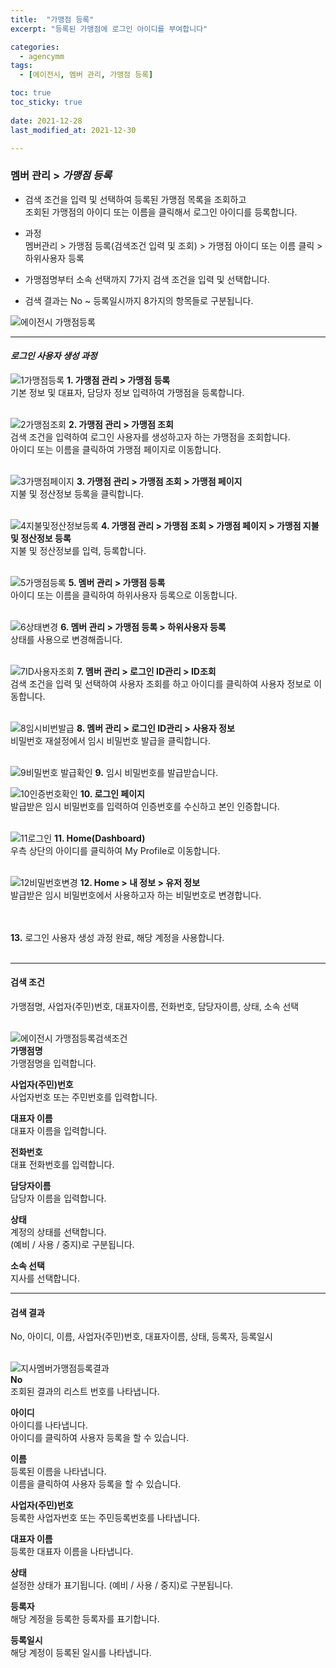 ```yaml
---
title:  "가맹점 등록"
excerpt: "등록된 가맹점에 로그인 아이디를 부여합니다"

categories:
  - agencymm
tags:
  - [에이전시, 멤버 관리, 가맹점 등록]

toc: true
toc_sticky: true
 
date: 2021-12-28
last_modified_at: 2021-12-30

---
```

### 멤버 관리 > *가맹점 등록*
- 검색 조건을 입력 및 선택하여 등록된 가맹점 목록을 조회하고<br>조회된 가맹점의 아이디 또는 이름을 클릭해서 로그인 아이디를 등록합니다.

- 과정<br>멤버관리 > 가맹점 등록(검색조건 입력 및 조회) > 가맹점 아이디 또는 이름 클릭 > 하위사용자 등록

- 가맹점명부터 소속 선택까지 7가지 검색 조건을 입력 및 선택합니다.

- 검색 결과는 No ~ 등록일시까지 8가지의 항목들로 구분됩니다.

![에이전시 가맹점등록](https://user-images.githubusercontent.com/95394003/147619947-ad6250be-79cf-4d38-85fc-fa9955897db8.jpeg)
<br>

---

#### *로그인 사용자 생성 과정*

![1가맹점등록](https://user-images.githubusercontent.com/95394003/146898799-1dc71e59-28a5-4edc-a29f-365c075975d7.jpeg)
**1. 가맹점 관리 > 가맹점 등록**<br>기본 정보 및 대표자, 담당자 정보 입력하여 가맹점을 등록합니다.
<br>
<br>

![2가맹점조회](https://user-images.githubusercontent.com/95394003/146900020-926dc93d-836f-4024-bbe2-783eb25f97ea.png)
**2. 가맹점 관리 > 가맹점 조회**<br>검색 조건을 입력하여 로그인 사용자를 생성하고자 하는 가맹점을 조회합니다.<br>아이디 또는 이름을 클릭하여 가맹점 페이지로 이동합니다.
<br>
<br>

![3가맹점페이지](https://user-images.githubusercontent.com/95394003/146900582-e3d8d863-bf91-49de-9d02-d32665167417.png)
**3. 가맹점 관리 > 가맹점 조회 > 가맹점 페이지**<br>지불 및 정산정보 등록을 클릭합니다.
<br>
<br>

![4지불및정산정보등록](https://user-images.githubusercontent.com/95394003/146901039-68e73a05-44ee-4dc8-9504-e7b89fb0f018.jpeg)
**4. 가맹점 관리 > 가맹점 조회 > 가맹점 페이지 > 가맹점 지불 및 정산정보 등록**<br>
지불 및 정산정보를 입력, 등록합니다.
<br>
<br>

![5가맹점등록](https://user-images.githubusercontent.com/95394003/146901656-a1f6714d-c33a-4943-824a-5caa88fc94ad.png)
**5. 멤버 관리 > 가맹점 등록**<br>아이디 또는 이름을 클릭하여 하위사용자 등록으로 이동합니다.
<br>
<br>

![6상태변경](https://user-images.githubusercontent.com/95394003/147734087-24c58327-2c63-4a47-beb4-92590abd8bd8.png)
**6. 멤버 관리 > 가맹점 등록 > 하위사용자 등록**<br>상태를 사용으로 변경해줍니다.
<br>
<br>

![7ID사용자조회](https://user-images.githubusercontent.com/95394003/146902502-12d4bee4-3929-4143-ba05-6d8120cc4199.png)
**7. 멤버 관리 > 로그인 ID관리 > ID조회**<br>검색 조건을 입력 및 선택하여 사용자 조회를 하고 아이디를 클릭하여 사용자 정보로 이동합니다.
<br>
<br>

![8임시비번발급](https://user-images.githubusercontent.com/95394003/146903371-7c951f78-e7b2-408d-99b4-fafc497d4041.png)
**8. 멤버 관리 > 로그인 ID관리 > 사용자 정보**<br>비밀번호 재설정에서 임시 비밀번호 발급을 클릭합니다.
<br>
<br>

![9비밀번호 발급확인](https://user-images.githubusercontent.com/95394003/146904000-22ab97f1-3dc7-48a1-8b8d-49283ba772a3.jpeg)
**9.** 임시 비밀번호를 발급받습니다.

![10인증번호확인](https://user-images.githubusercontent.com/95394003/146904237-32491291-f1a0-430f-bcfd-727d37f86cbf.png)
**10. 로그인 페이지**<br>발급받은 임시 비밀번호를 입력하여 인증번호를 수신하고 본인 인증합니다.
<br>
<br>

![11로그인](https://user-images.githubusercontent.com/95394003/146904552-2ecca916-699d-4cff-ad1f-9d9723994987.png)
**11. Home(Dashboard)**<br>우측 상단의 아이디를 클릭하여 My Profile로 이동합니다.
<br>
<br>

![12비밀번호변경](https://user-images.githubusercontent.com/95394003/146905196-82fa8de0-0a4a-4d54-962f-82fe1d067aff.png)
**12. Home > 내 정보 > 유저 정보**<br>발급받은 임시 비밀번호에서 사용하고자 하는 비밀번호로 변경합니다.<br>
<br>
<br>

**13.** 로그인 사용자 생성 과정 완료, 해당 계정을 사용합니다.
<br>
<br>

---

#### 검색 조건
가맹점명, 사업자(주민)번호, 대표자이름, 전화번호, 담당자이름, 상태, 소속 선택<br>
<br>

![에이전시 가맹점등록검색조건](https://user-images.githubusercontent.com/95394003/147620001-b5670944-4a24-4fb4-a159-e68117e4187f.jpeg)<br>
**가맹점명**<br>
가맹점명을 입력합니다.

**사업자(주민)번호**<br>
사업자번호 또는 주민번호를 입력합니다.

**대표자 이름**<br>
대표자 이름을 입력합니다.

**전화번호**<br>
대표 전화번호를 입력합니다.

**담당자이름**<br>
담당자 이름을 입력합니다.

**상태**<br>
계정의 상태를 선택합니다.<br>(예비 / 사용 / 중지)로 구분됩니다.

**소속 선택**<br>
지사를 선택합니다.
<br>

---

#### 검색 결과
No, 아이디, 이름, 사업자(주민)번호, 대표자이름, 상태, 등록자, 등록일시<br>
<br>

![지사멤버가맹점등록결과](https://user-images.githubusercontent.com/95394003/147542960-b65c5890-894b-4e4e-af0b-fd61a07202ad.jpeg)<br>
**No**<br>
조회된 결과의 리스트 번호를 나타냅니다.

**아이디**<br>
아이디를 나타냅니다.<br>
아이디를 클릭하여 사용자 등록을 할 수 있습니다.

**이름**<br>
등록된 이름을 나타냅니다.<br>
이름을 클릭하여 사용자 등록을 할 수 있습니다.

**사업자(주민)번호**<br>
등록한 사업자번호 또는 주민등록번호를 나타냅니다.

**대표자 이름**<br>
등록한 대표자 이름을 나타냅니다.

**상태**<br>
설정한 상태가 표기됩니다. (예비 / 사용 / 중지)로 구분됩니다.

**등록자**<br>
해당 계정을 등록한 등록자를 표기합니다.

**등록일시**<br>
해당 계정이 등록된 일시를 나타냅니다.